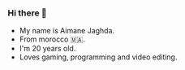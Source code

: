 ### Hi there 👋

- My name is Aimane Jaghda.
- From morocco 🇲🇦.
- I'm 20 years old.
- Loves gaming, programming and video editing.

